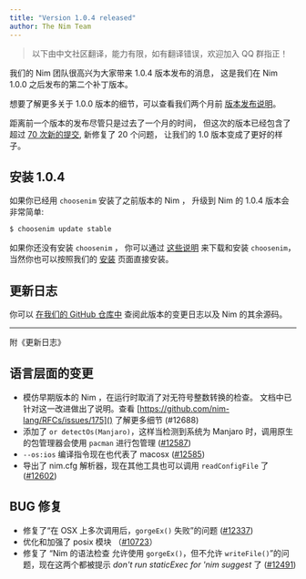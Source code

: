 ```yaml
---
title: "Version 1.0.4 released"
author: The Nim Team
---
```

> 以下由中文社区翻译，能力有限，如有翻译错误，欢迎加入 QQ 群指正！

我们的 Nim 团队很高兴为大家带来 1.0.4 版本发布的消息，
这是我们在 Nim 1.0.0 之后发布的第二个补丁版本。

想要了解更多关于 1.0.0 版本的细节，可以查看我们两个月前
[版本发布说明](/blog/2019/09/23/version-100-released.html)。

距离前一个版本的发布尽管只是过去了一个月的时间，
但这次的版本已经包含了超过 [70 次新的提交](https://github.com/nim-lang/Nim/compare/v1.0.2...v1.0.4),
新修复了 20 个问题，
让我们的 1.0 版本变成了更好的样子。


## 安装 1.0.4

如果你已经用 ``choosenim`` 安装了之前版本的 Nim ，
升级到 Nim 的 1.0.4 版本会非常简单:

```bash
$ choosenim update stable
```

如果你还没有安装 ``choosenim`` ，
你可以通过
[这些说明](https://github.com/dom96/choosenim) 来下载和安装 ``choosenim``，
当然你也可以按照我们的
[安装](/install.html) 页面直接安装。


## 更新日志

你可以
[在我们的 GitHub 仓库中](https://github.com/nim-lang/Nim/blob/version-1-0/changelogs/changelog_1_0_4.md)
查阅此版本的变更日志以及 Nim 的其余源码。

---
附《更新日志》
## 语言层面的变更

* 模仿早期版本的 Nim ，在运行时取消了对无符号整数转换的检查。
文档中已针对这一改进做出了说明。查看 [https://github.com/nim-lang/RFCs/issues/175]() 了解更多细节 (#12688)
* 添加了 `or detectOs(Manjaro)`，这样当检测到系统为 Manjaro 时，调用原生的包管理器会使用 `pacman` 进行包管理 ([#12587](https://github.com/nim-lang/Nim/pull/12587))
* `--os:ios` 编译指令现在也代表了 macosx ([#12585](https://github.com/nim-lang/Nim/pull/12585))
* 导出了 nim.cfg 解析器，现在其他工具也可以调用 `readConfigFile` 了 ([#12602](https://github.com/nim-lang/Nim/pull/12602
))

## BUG 修复

* 修复了“在 OSX 上多次调用后，`gorgeEx()` 失败”的问题 ([#12337](https://github.com/nim-lang/Nim/issues/12337))
* 优化和加强了 posix 模块 （[#10723](https://github.com/nim-lang/Nim/issues/10723)）
* 修复了 “Nim 的语法检查 允许使用 `gorgeEx()`，但不允许 `writeFile()`”的问题，现在这两个都被提示 *don't run staticExec for 'nim suggest* 了 ([#12491](https://github.com/nim-lang/Nim/issues/12491))
